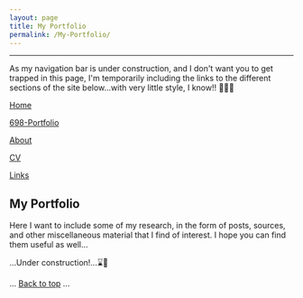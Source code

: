 ```yaml
---
layout: page
title: My Portfolio
permalink: /My-Portfolio/
---
```


---
As my navigation bar is under construction, and I don't want you to get trapped in this page, I'm temporarily including the links to the different sections of the site below...with very little style, I know!! 🙈🙉🙊

<a href="/index.html"> Home</a>

[698-Portfolio](/698-Portfolio/)

[About](/about/)

[CV](/cv/)

[Links](/links/)

## My Portfolio


Here I want to include some of my research, in the form of posts, sources, and other miscellaneous material that I find of interest. I hope you can find them useful as well...

...Under construction!...⌛🔦

<body id="top">
  ...
  <a href="#top">Back to top</a>
  ...
</body>
